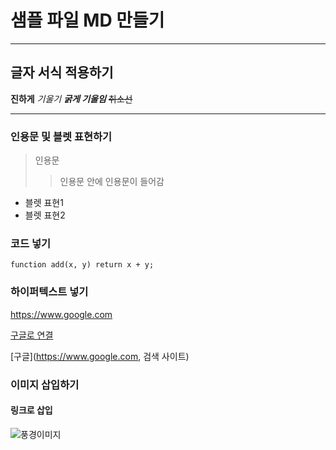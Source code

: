# 샘플 파일 MD 만들기

---

## 글자 서식 적용하기
**진하게**
*기울기*
***굵게 기울임***
~~취소선~~

---

### 인용문 및 블렛 표현하기
> 인용문
>> 인용문 안에 인용문이 들어감

- 블렛 표현1
- 블렛 표현2


### 코드 넣기
`function add(x, y) return x + y;`

### 하이퍼텍스트 넣기
https://www.google.com

[구글로 연결](https://www.google.com)

[구글](https://www.google.com, 검색 사이트)

### 이미지 삽입하기
#### 링크로 삽입
![풍경이미지]([https://www.google.com/url?sa=i&url=https%3A%2F%2Fkr.freepik.com%2Ffree-photos-vectors%2F%25EC%2595%2584%25EB%25A6%2584%25EB%258B%25A4%25EC%259A%25B4-%25ED%2592%258D%25EA%25B2%25BD&psig=AOvVaw3zxNISEbH7xGNJevM8fYuh&ust=1719884102306000&source=images&cd=vfe&opi=89978449&ved=0CBEQjRxqFwoTCPiQsNrZhIcDFQAAAAAdAAAAABAE](https://img.freepik.com/premium-photo/scenic-view-lake-against-blue-sky_1048944-17064539.jpg?w=740))



